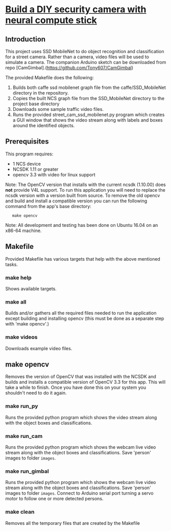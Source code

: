 # [Build a DIY security camera with neural compute stick](https://www.dlology.com/blog/build-a-diy-security-camera-with-neural-compute-stick-part-1/)
## Introduction
This project uses SSD MobileNet to do object recognition and classification for a street camera. Rather than a camera, video files will be used to simulate a camera. 
The companion Arduino sketch can be downloaded from repo [CamGimbal].(https://github.com/Tony607/CamGimbal)

The provided Makefile does the following:
1. Builds both caffe ssd mobilenet graph file from the caffe/SSD_MobileNet directory in the repository.
2. Copies the built NCS graph file from the SSD_MobileNet directory to the project base directory
3. Downloads some sample traffic video files.
3. Runs the provided street_cam_ssd_mobilenet.py program which creates a GUI window that shows the video stream along with labels and boxes around the identified objects. 

## Prerequisites
This program requires:
- 1 NCS device
- NCSDK 1.11 or greater
- opencv 3.3 with video for linux support

Note: The OpenCV version that installs with the current ncsdk (1.10.00) does <strong>not</strong> provide V4L support.  To run this application you will need to replace the ncsdk version with a version built from source.  To remove the old opencv and build and install a compatible version you can run the following command from the app's base directory:
```
   make opencv
```   
Note: All development and testing has been done on Ubuntu 16.04 on an x86-64 machine.


## Makefile
Provided Makefile has various targets that help with the above mentioned tasks.

### make help
Shows available targets.

### make all
Builds and/or gathers all the required files needed to run the application except building and installing opencv (this must be done as a separate step with 'make opencv'.)

### make videos
Downloads example video files.

## make opencv
Removes the version of OpenCV that was installed with the NCSDK and builds and installs a compatible version of OpenCV 3.3 for this app. This will take a while to finish. Once you have done this on your system you shouldn't need to do it again.

### make run_py
Runs the provided python program which shows the video stream along with the object boxes and classifications.

### make run_cam
Runs the provided python program which shows the webcam live video stream along with the object boxes and classifications. Save 'person' images to folder `images`.

### make run_gimbal
Runs the provided python program which shows the webcam live video stream along with the object boxes and classifications. Save 'person' images to folder `images`. Connect to Arduino serial port turning a servo motor to follow one or more detected persons.

### make clean
Removes all the temporary files that are created by the Makefile
